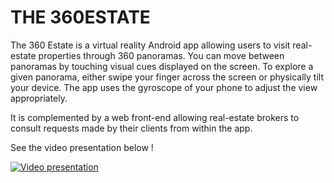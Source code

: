 # THE 360ESTATE
The 360 Estate is a virtual reality Android app allowing users to visit real-estate properties through 360 panoramas. You can move between panoramas by touching visual cues displayed on the screen. To explore a given panorama, either swipe your finger across the screen or physically tilt your device. The app uses the gyroscope of your phone to adjust the view appropriately.

It is complemented by a web front-end allowing real-estate brokers to consult requests made by their clients from within the app.

See the video presentation below !

[![Video presentation](http://img.youtube.com/vi/SReVeFlCjTs/0.jpg)](http://www.youtube.com/watch?v=SReVeFlCjTs "The360Estate")
